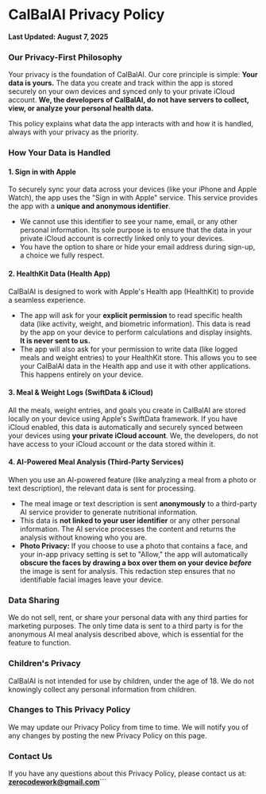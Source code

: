 # CalBalAI Privacy Policy

**Last Updated: August 7, 2025**

### Our Privacy-First Philosophy

Your privacy is the foundation of CalBalAI. Our core principle is simple: **Your data is yours.** The data you create and track within the app is stored securely on your own devices and synced only to your private iCloud account. **We, the developers of CalBalAI, do not have servers to collect, view, or analyze your personal health data.**

This policy explains what data the app interacts with and how it is handled, always with your privacy as the priority.

### How Your Data is Handled

#### **1. Sign in with Apple**

To securely sync your data across your devices (like your iPhone and Apple Watch), the app uses the "Sign in with Apple" service. This service provides the app with a **unique and anonymous identifier**.

*   We cannot use this identifier to see your name, email, or any other personal information. Its sole purpose is to ensure that the data in your private iCloud account is correctly linked only to your devices.
*   You have the option to share or hide your email address during sign-up, a choice we fully respect.

#### **2. HealthKit Data (Health App)**

CalBalAI is designed to work with Apple's Health app (HealthKit) to provide a seamless experience.

*   The app will ask for your **explicit permission** to read specific health data (like activity, weight, and biometric information). This data is read by the app on your device to perform calculations and display insights. **It is never sent to us.**
*   The app will also ask for your permission to write data (like logged meals and weight entries) to your HealthKit store. This allows you to see your CalBalAI data in the Health app and use it with other applications. This happens entirely on your device.

#### **3. Meal & Weight Logs (SwiftData & iCloud)**

All the meals, weight entries, and goals you create in CalBalAI are stored locally on your device using Apple's SwiftData framework. If you have iCloud enabled, this data is automatically and securely synced between your devices using **your private iCloud account**. We, the developers, do not have access to your iCloud account or the data stored within it.

#### **4. AI-Powered Meal Analysis (Third-Party Services)**

When you use an AI-powered feature (like analyzing a meal from a photo or text description), the relevant data is sent for processing.

*   The meal image or text description is sent **anonymously** to a third-party AI service provider to generate nutritional information.
*   This data is **not linked to your user identifier** or any other personal information. The AI service processes the content and returns the analysis without knowing who you are.
*   **Photo Privacy:** If you choose to use a photo that contains a face, and your in-app privacy setting is set to "Allow," the app will automatically **obscure the faces by drawing a box over them on your device *before*** the image is sent for analysis. This redaction step ensures that no identifiable facial images leave your device.

### Data Sharing

We do not sell, rent, or share your personal data with any third parties for marketing purposes. The only time data is sent to a third party is for the anonymous AI meal analysis described above, which is essential for the feature to function.

### Children's Privacy

CalBalAI is not intended for use by children, under the age of 18. We do not knowingly collect any personal information from children.

### Changes to This Privacy Policy

We may update our Privacy Policy from time to time. We will notify you of any changes by posting the new Privacy Policy on this page.

### Contact Us

If you have any questions about this Privacy Policy, please contact us at: **zerocodework@gmail.com**```

